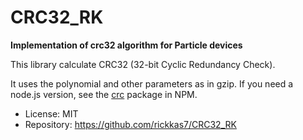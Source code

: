 # CRC32_RK

**Implementation of crc32 algorithm for Particle devices**

This library calculate CRC32 (32-bit Cyclic Redundancy Check). 

It uses the polynomial and other parameters as in gzip. If you need a node.js version, see the [crc](https://www.npmjs.com/package/crc) package in NPM.

- License: MIT
- Repository: https://github.com/rickkas7/CRC32_RK


